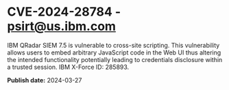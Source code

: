 # CVE-2024-28784 - psirt@us.ibm.com

IBM QRadar SIEM 7.5 is vulnerable to cross-site scripting. This vulnerability allows users to embed arbitrary JavaScript code in the Web UI thus altering the intended functionality potentially leading to credentials disclosure within a trusted session.  IBM X-Force ID:  285893.

**Publish date:** 2024-03-27
